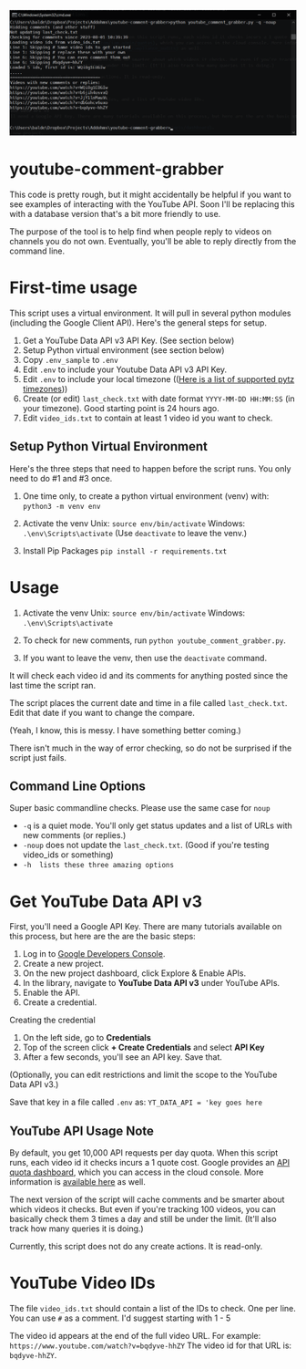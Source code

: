 ![early screenshot](images/early_screenshot.png)
# youtube-comment-grabber
This code is pretty rough, but it might accidentally be helpful if you want to see examples of interacting with the YouTube API. Soon I'll be replacing this with a database version that's a bit more friendly to use.

The purpose of the tool is to help find when people reply to videos on channels you do not own. Eventually, you'll be able to reply directly from the command line.

# First-time usage
This script uses a virtual environment. It will pull in several python modules (including the Google Client API). Here's the general steps for setup.

1. Get a YouTube Data API v3 API Key. (See section below)
2. Setup Python virtual environment (see section below)
5. Copy `.env_sample` to `.env`
6. Edit `.env` to include your Youtube Data API v3 API Key.
7. Edit `.env` to include your local timezone (([Here is a list of supported pytz timezones](https://gist.github.com/heyalexej/8bf688fd67d7199be4a1682b3eec7568)))
8. Create (or edit) `last_check.txt` with date format `YYYY-MM-DD HH:MM:SS` (in your timezone). Good starting point is 24 hours ago.
9. Edit `video_ids.txt` to contain at least 1 video id you want to check.

## Setup Python Virtual Environment
Here's the three steps that need to happen before the script runs. You only need to do #1 and #3 once.
1. One time only, to create a python virtual environment (venv) with:
```python3 -m venv env```

2. Activate the venv
Unix: `source env/bin/activate`
Windows: `.\env\Scripts\activate`
(Use `deactivate` to leave the venv.)

3. Install Pip Packages
```pip install -r requirements.txt```

# Usage
1. Activate the venv
Unix: `source env/bin/activate`
Windows: `.\env\Scripts\activate`

2. To check for new comments, run `python youtube_comment_grabber.py`.

3. If you want to leave the venv, then use the `deactivate` command.

It will check each video id and its comments for anything posted since the last time the script ran. 

The script places the current date and time in a file called `last_check.txt`. Edit that date if you want to change the compare. 

(Yeah, I know, this is messy. I have something better coming.)

There isn't much in the way of error checking, so do not be surprised if the script just fails. 

## Command Line Options
Super basic commandline checks. Please use the same case for `noup`
* `-q` is a quiet mode. You'll only get status updates and a list of URLs with new comments (or replies.)
* `-noup` does not update the `last_check.txt`. (Good if you're testing video_ids or something)
* `-h  lists these three amazing options`

# Get YouTube Data API v3
First, you'll need a Google API Key. There are many tutorials available on this process, but here are the are the basic steps:

1. Log in to [Google Developers Console](https://console.cloud.google.com/apis/dashboard).
2. Create a new project.
3. On the new project dashboard, click Explore & Enable APIs.
4. In the library, navigate to **YouTube Data API v3** under YouTube APIs.
5. Enable the API.
6. Create a credential.

Creating the credential
1. On the left side, go to **Credentials**
2. Top of the screen click **+ Create Credentials** and select **API Key**
3. After a few seconds, you'll see an API key. Save that.

(Optionally, you can edit restrictions and limit the scope to the YouTube Data API v3.)

Save that key in a file called `.env` as:
`YT_DATA_API = 'key goes here`

## YouTube API Usage Note
By default, you get 10,000 API requests per day quota. When this script runs, each video id it checks incurs a 1 quote cost. Google provides an [API quota dashboard](https://console.cloud.google.com/iam-admin/quotas), which you can access in the cloud console. More information is [available here](https://developers.google.com/youtube/v3/guides/quota_and_compliance_audits) as well.

The next version of the script will cache comments and be smarter about which videos it checks. But even if you're tracking 100 videos, you can basically check them 3 times a day and still be under the limit. (It'll also track how many queries it is doing.)

Currently, this script does not do any create actions. It is read-only.

# YouTube Video IDs
The file `video_ids.txt` should contain a list of the IDs to check. One per line. You can use `#` as a comment. I'd suggest starting with 1 - 5

The video id appears at the end of the full video URL. For example:
```https://www.youtube.com/watch?v=bqdyve-hhZY```
The video id for that URL is: `bqdyve-hhZY`.

